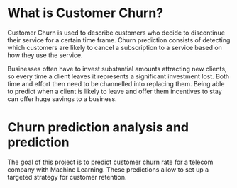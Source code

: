 # What is Customer Churn?
Customer Churn is used to describe customers who decide to discontinue their service for a certain time frame. Churn prediction consists of detecting which customers are likely to cancel a subscription to a service based on how they use the service.

Businesses often have to invest substantial amounts attracting new clients, so every time a client leaves it represents a significant investment lost. Both time and effort then need to be channelled into replacing them. Being able to predict when a client is likely to leave and offer them incentives to stay can offer huge savings to a business.

# Churn prediction analysis and prediction
The goal of this project is to predict customer churn rate for a telecom company with Machine Learning. These predictions allow to set up a targeted strategy for customer retention.

